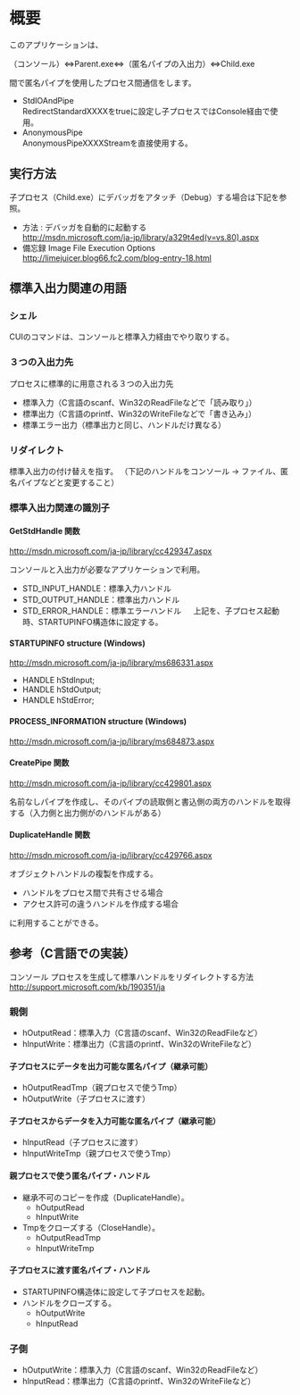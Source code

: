 # 概要
このアプリケーションは、

（コンソール）⇔Parent.exe⇔（匿名パイプの入出力）⇔Child.exe

間で匿名パイプを使用したプロセス間通信をします。

- StdIOAndPipe  
RedirectStandardXXXXをtrueに設定し子プロセスではConsole経由で使用。
- AnonymousPipe  
AnonymousPipeXXXXStreamを直接使用する。

## 実行方法
子プロセス（Child.exe）にデバッガをアタッチ（Debug）する場合は下記を参照。

- 方法 : デバッガを自動的に起動する  
http://msdn.microsoft.com/ja-jp/library/a329t4ed(v=vs.80).aspx
- 備忘録 Image File Execution Options  
http://limejuicer.blog66.fc2.com/blog-entry-18.html

## 標準入出力関連の用語
### シェル
CUIのコマンドは、コンソールと標準入力経由でやり取りする。
　
### ３つの入出力先
プロセスに標準的に用意される３つの入出力先
- 標準入力（C言語のscanf、Win32のReadFileなどで「読み取り」）
- 標準出力（C言語のprintf、Win32のWriteFileなどで「書き込み」）
- 標準エラー出力（標準出力と同じ、ハンドルだけ異なる）

### リダイレクト
標準入出力の付け替えを指す。
（下記のハンドルをコンソール → ファイル、匿名パイプなどと変更すること）

### 標準入出力関連の識別子

#### GetStdHandle 関数  
http://msdn.microsoft.com/ja-jp/library/cc429347.aspx

コンソールと入出力が必要なアプリケーションで利用。

- STD_INPUT_HANDLE：標準入力ハンドル
- STD_OUTPUT_HANDLE：標準出力ハンドル
- STD_ERROR_HANDLE：標準エラーハンドル
　
上記を、子プロセス起動時、STARTUPINFO構造体に設定する。
　
#### STARTUPINFO structure (Windows)
http://msdn.microsoft.com/ja-jp/library/ms686331.aspx
- HANDLE hStdInput;
- HANDLE hStdOutput;
- HANDLE hStdError;
　　
#### PROCESS_INFORMATION structure (Windows)
http://msdn.microsoft.com/ja-jp/library/ms684873.aspx

#### CreatePipe 関数
http://msdn.microsoft.com/ja-jp/library/cc429801.aspx

名前なしパイプを作成し、そのパイプの読取側と書込側の両方のハンドルを取得する（入力側と出力側がのハンドルがある）
　
#### DuplicateHandle 関数
http://msdn.microsoft.com/ja-jp/library/cc429766.aspx

オブジェクトハンドルの複製を作成する。
- ハンドルをプロセス間で共有させる場合
- アクセス許可の違うハンドルを作成する場合

に利用することができる。
 
## 参考（C言語での実装）
コンソール プロセスを生成して標準ハンドルをリダイレクトする方法
http://support.microsoft.com/kb/190351/ja

### 親側
- hOutputRead：標準入力（C言語のscanf、Win32のReadFileなど）
- hInputWrite：標準出力（C言語のprintf、Win32のWriteFileなど）

#### 子プロセスにデータを出力可能な匿名パイプ（継承可能）  
- hOutputReadTmp（親プロセスで使うTmp）
- hOutputWrite（子プロセスに渡す）

#### 子プロセスからデータを入力可能な匿名パイプ（継承可能）  
- hInputRead（子プロセスに渡す）
- hInputWriteTmp（親プロセスで使うTmp）
　　　
#### 親プロセスで使う匿名パイプ・ハンドル
- 継承不可のコピーを作成（DuplicateHandle）。
  - hOutputRead
  - hInputWrite
- Tmpをクローズする（CloseHandle）。
  - hOutputReadTmp
  - hInputWriteTmp
　　　
#### 子プロセスに渡す匿名パイプ・ハンドル
- STARTUPINFO構造体に設定して子プロセスを起動。
- ハンドルをクローズする。
  - hOutputWrite
  - hInputRead
　　
### 子側
- hOutputWrite：標準入力（C言語のscanf、Win32のReadFileなど）
- hInputRead：標準出力（C言語のprintf、Win32のWriteFileなど）
